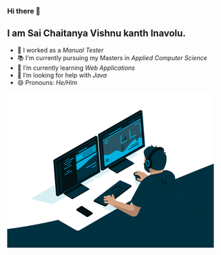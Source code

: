 ### Hi there 👋
## I am Sai Chaitanya Vishnu kanth Inavolu. 

- 🔭 I worked as a *Manual Tester*
- 📚 I'm currently pursuing my Masters in *Applied Computer Science*
- 🌱 I’m currently learning *Web Applications*
- 🤔 I’m looking for help with *Java*
- 😄 Pronouns: *He/Him*

![](ai-personalization-seo.gif)